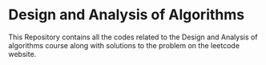 # Design and Analysis of Algorithms
This Repository contains all the codes related to the Design and Analysis of algorithms course along with solutions to the problem on the leetcode website.
